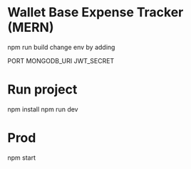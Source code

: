 # Wallet Base Expense Tracker (MERN)

npm run build
change env by adding

PORT
MONGODB_URI
JWT_SECRET



 
 # Run project
npm install
npm run dev
 
 
 
 # Prod
 npm start
```
